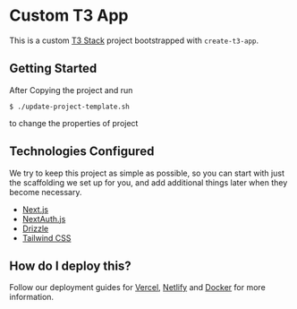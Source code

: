 # Custom T3 App

This is a custom [T3 Stack](https://create.t3.gg/) project bootstrapped with `create-t3-app`.

## Getting Started

After Copying the project and run 
```code
$ ./update-project-template.sh 
```
to change the properties of project

## Technologies Configured

We try to keep this project as simple as possible, so you can start with just the scaffolding we set up for you, and add additional things later when they become necessary.

- [Next.js](https://nextjs.org)
- [NextAuth.js](https://next-auth.js.org)
- [Drizzle](https://orm.drizzle.team/)
- [Tailwind CSS](https://tailwindcss.com)

## How do I deploy this?

Follow our deployment guides for [Vercel](https://create.t3.gg/en/deployment/vercel), [Netlify](https://create.t3.gg/en/deployment/netlify) and [Docker](https://create.t3.gg/en/deployment/docker) for more information.
